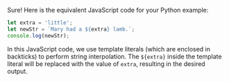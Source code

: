 Sure! Here is the equivalent JavaScript code for your Python example:

```javascript
let extra = 'little';
let newStr = `Mary had a ${extra} lamb.`;
console.log(newStr);
```

In this JavaScript code, we use template literals (which are enclosed in backticks) to perform string interpolation. The `${extra}` inside the template literal will be replaced with the value of `extra`, resulting in the desired output.
